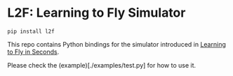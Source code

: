 # L2F: Learning to Fly Simulator


```
pip install l2f
```

This repo contains Python bindings for the simulator introduced in [Learning to Fly in Seconds](https://arxiv.org/abs/2311.13081).

Please check the (example)[./examples/test.py] for how to use it.
